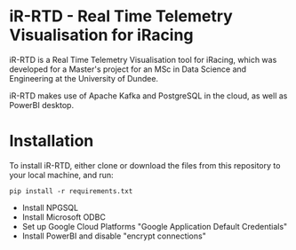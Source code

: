 # iR-RTD - Real Time Telemetry Visualisation for iRacing

iR-RTD is a Real Time Telemetry Visualisation tool for iRacing, which was developed for a Master's project for an MSc in Data Science and Engineering at the University of Dundee.

iR-RTD makes use of Apache Kafka and PostgreSQL in the cloud, as well as PowerBI desktop.

# Installation

To install iR-RTD, either clone or download the files from this repository to your local machine, and run:

`pip install -r requirements.txt`

- Install NPGSQL
- Install Microsoft ODBC
- Set up Google Cloud Platforms "Google Application Default Credentials"
- Install PowerBI and disable "encrypt connections"
